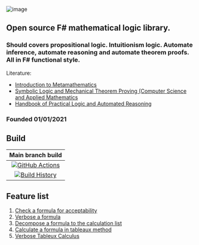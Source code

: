 ![image](https://user-images.githubusercontent.com/22812032/110662714-d1562400-81d6-11eb-89f4-58182cf73a2d.png)

## Open source F# mathematical logic library.

### Should covers propositional logic. Intuitionism logic. Automate inference, automate reasoning and automate theorem proofs. All in F# functional style.

Literature:
* [Introduction to Metamathematics](https://amzn.to/2X9UwH8)
* [Symbolic Logic and Mechanical Theorem Proving (Computer Science and Applied Mathematics](https://amzn.to/39287FK)
* [Handbook of Practical Logic and Automated Reasoning](https://amzn.to/2Mqe0Vz)

### Founded 01/01/2021

## Build

Main branch build |
:---: |
[![GitHub Actions](https://github.com/GeorgePlotnikov/SharpLogic/workflows/.NET/badge.svg?branch=main)](https://github.com/GeorgePlotnikov/SharpLogic/workflows/.NET/badge.svg?branch=main) |
[![Build History](https://buildstats.info/github/chart/GeorgePlotnikov/SharpLogic)](https://github.com/GeorgePlotnikov/SharpLogic/actions?query=branch%3Amain) |

## Feature list

1. [Check a formula for acceptability](https://github.com/GeorgePlotnikov/SharpLogic/wiki/IsFormulaAcceptable)
2. [Verbose a formula](https://github.com/GeorgePlotnikov/SharpLogic/wiki/VerboseFormula)
3. [Decompose a formula to the calculation list](https://github.com/GeorgePlotnikov/SharpLogic/wiki/BuildFormulaCalcList)
4. [Calculate a formula in tableaux method](https://github.com/GeorgePlotnikov/SharpLogic/wiki/Calculate-a-formula-in-tableaux-method)
5. [Verbose Tableux Calculus](https://github.com/GeorgePlotnikov/SharpLogic/wiki/VerboseTableuxCalculus)
